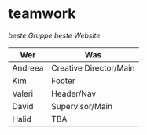 # teamwork #
*beste Gruppe beste Website*


| Wer           | Was                   |
|---------------|-----------------------|
| Andreea       | Creative Director/Main|
| Kim           | Footer                |
| Valeri        | Header/Nav            |
| David         | Supervisor/Main       |
| Halid         | TBA                   |